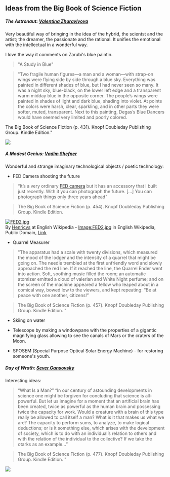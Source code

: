 ## Ideas from the Big Book of Science Fiction



##### The Astronaut: [Valentina Zhuravlyova](https://en.wikipedia.org/wiki/Sever_Gansovsky)

Very beautiful way of bringing in the idea of the hybrid, the scientst and the artist; the dreamer, the passionate and the rational. It unifies the emotional with the intellectual in a wonderful way. 

I love the way it comments on Zarubi's blue paintin.

>"A Study in Blue"

>"Two fragile human figures—a man and a woman—with strap-on wings were flying side by side through a blue sky. Everything was painted in different shades of blue, but I had never seen so many. It was a night sky, blue-black, on the lower left edge and a transparent warm midday blue in the opposite corner. The people’s wings were painted in shades of light and dark blue, shading into violet. At points the colors were harsh, clear, sparkling, and in other parts they were softer, muted, transparent. Next to this painting, Degas’s Blue Dancers would have seemed very limited and poorly colored.

The Big Book of Science Fiction (p. 431). Knopf Doubleday Publishing Group. Kindle Edition."

<p><a href="https://live.staticflickr.com/5741/20589155031_95d41c730e_b.jpg"><img src="https://live.staticflickr.com/5741/20589155031_95d41c730e_b.jpg"></a></p>




##### A Modest Genius: [Vadim Shefner](https://en.wikipedia.org/wiki/Vadim_Shefner)

Wonderful and strange imaginary technological objects / poetic technology:

* FED Camera shooting the future

>“It’s a very ordinary [FED camera](https://en.wikipedia.org/wiki/FED_(camera)) but it has an accessory that I built just recently. With it you can photograph the future. [...] You can photograph things only three years ahead"

>The Big Book of Science Fiction (p. 454). Knopf Doubleday Publishing Group. Kindle Edition. 

<p><a href="https://commons.wikimedia.org/wiki/File:FED2.jpg#/media/File:FED2.jpg"><img src="https://upload.wikimedia.org/wikipedia/commons/5/57/FED2.jpg" alt="FED2.jpg"></a><br>By <a href="https://en.wikipedia.org/wiki/en:User:Henricvs" class="extiw" title="w:en:User:Henricvs">Henricvs</a> at English Wikipedia - <a href="https://en.wikipedia.org/wiki/en:Image:FED2.jpg" class="extiw" title="w:en:Image:FED2.jpg">Image:FED2.jpg</a> in English Wikipedia, Public Domain, <a href="https://commons.wikimedia.org/w/index.php?curid=1625239">Link</a></p>

* Quarrel Measurer

>"The apparatus had a scale with twenty divisions, which measured the mood of the lodger and the intensity of a quarrel that might be going on. The needle trembled at the first unfriendly word and slowly approached the red line. If it reached the line, the Quarrel Ender went into action. Soft, soothing music filled the room; an automatic atomizer emitted a cloud of valerian and White Night perfume; and on the screen of the machine appeared a fellow who leaped about in a comical way, bowed low to the viewers, and kept repeating: “Be at peace with one another, citizens!”

>The Big Book of Science Fiction (p. 457). Knopf Doubleday Publishing Group. Kindle Edition. "

* Skiing on water

* Telescope by making a windowpane with the properties of a gigantic magnifying glass allowing to see the canals of Mars or the craters of the Moon.

* SPOSEM (Special Purpose Optical Solar Energy Machine) - for restoring someone's youth.

##### Day of Wrath: [Sever Gansovsky](https://en.wikipedia.org/wiki/Sever_Gansovsky)

Interesting ideas:

> “What Is a Man?”
>“In our century of astounding developments in science one might be forgiven for concluding that science is all-powerful. But let us imagine for a moment that an artificial brain has been created, twice as powerful as the human brain and possessing twice the capacity for work. Would a creature with a brain of this type really be allowed to call itself a man? What is it that makes us what we are? The capacity to perform sums, to analyze, to make logical deductions; or is it something else, which arises with the development of society, which is to do with an individual’s relation to others and with the relation of the individual to the collective? If we take the otarks as an example…”

> The Big Book of Science Fiction (p. 477). Knopf Doubleday Publishing Group. Kindle Edition. "

<p><a href="https://www.risingshadow.net/libdb/images/books/39072.jpg"><img src="https://www.risingshadow.net/libdb/images/books/39072.jpg"></a></p>



 




